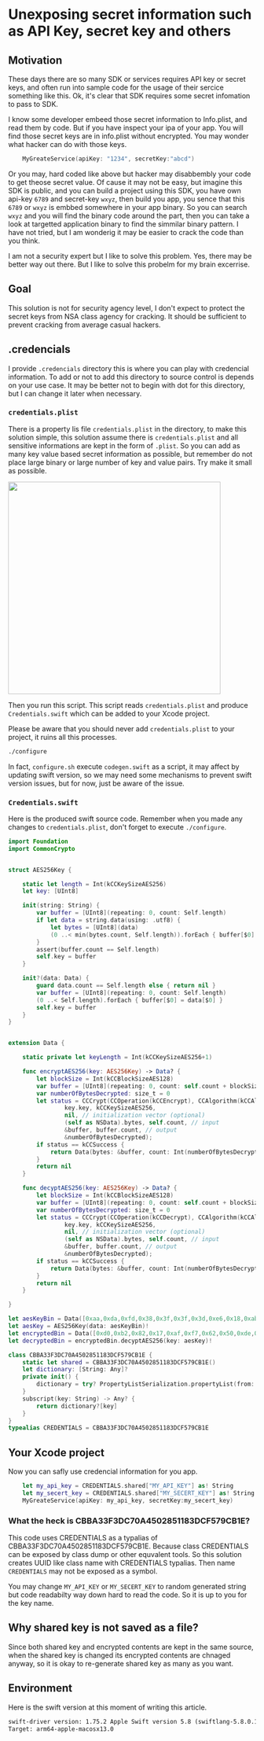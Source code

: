 #  Unexposing secret information such as API Key, secret key and others

## Motivation

These days there are so many SDK or services requires API key or secret keys, and often run into sample code for the usage of 
their sercice something like this.  Ok, it's clear that SDK requires some secret infomation to pass to SDK.

I know some developer embeed those secret information to Info.plist, and read them by code.  But if you have inspect your
ipa of your app.  You will find those secret keys are in info.plist without encrypted.  You may wonder what hacker can do
with those keys.  

```swift
	MyGreateService(apiKey: "1234", secretKey:"abcd")
```

Or you may, hard coded like above but hacker may disabbembly your code to get theose secret value.  Of cause it may not be easy,
but imagine this SDK is public, and you can build a project using this SDK, you have own api-key `6789` and secret-key `wxyz`,
then build you app, you sence that this `6789` or `wxyz` is embbed somewhere in your app binary.  So you can search `wxyz`
and you will find the binary code around the part, then you can take a look at targetted application binary to find the simmilar
binary pattern.  I have not tried, but I am wonderig it may be easier to crack the code than you think.   


I am not a security expert but I like to solve this problem. Yes, there may be better way out there.  But I like to solve this
probelm for my brain excerrise.


## Goal

This solution is not for security agency level, I don't expect to protect the secret keys from NSA class agency for cracking.
It should be sufficient to prevent cracking from average casual hackers.


## .credencials

I provide `.credencials` directory this is where you can play with credencial information.  To add or not to add this directory
to source control is depends on your use case.  It may be better not to begin with dot for this directory, but I can change it
later when necessary.

### `credentials.plist`

There is a property lis file `credentials.plist` in the directory, to make this solution simple, this solution assume there is
`credentials.plist` and all sensitive informations are kept in the form of `.plist`. So you can add as many key value based
secret information as possible, but remember do not place large binary or large number of key and value pairs.  Try make it
small as possible.

<img src="https://qiita-image-store.s3.ap-northeast-1.amazonaws.com/0/65634/0ac7a1eb-65a8-4b7e-fb28-08979b597de9.png" width="432"/>

Then you run this script.  This script reads `credentials.plist` and produce `Credentials.swift` which can be added to
your Xcode project.

Please be aware that you should never add `credentials.plist` to your project, it ruins all this processes.

```bash
./configure
```

In fact, `configure.sh` execute `codegen.swift` as a script, it may affect by updating swift version, so we may need some
mechanisms to prevent swift version issues, but for now, just be aware of the issue. 

### `Credentials.swift`

Here is the produced swift source code.  Remember when you made any changes to `credentials.plist`, don't forget to execute `./configure`. 

```swift
import Foundation
import CommonCrypto


struct AES256Key {

	static let length = Int(kCCKeySizeAES256)
	let key: [UInt8]

	init(string: String) {
		var buffer = [UInt8](repeating: 0, count: Self.length)
		if let data = string.data(using: .utf8) {
			let bytes = [UInt8](data)
			(0 ..< min(bytes.count, Self.length)).forEach { buffer[$0] = bytes[$0] }
		}
		assert(buffer.count == Self.length)
		self.key = buffer
	}

	init?(data: Data) {
		guard data.count == Self.length else { return nil }
		var buffer = [UInt8](repeating: 0, count: Self.length)
		(0 ..< Self.length).forEach { buffer[$0] = data[$0] }
		self.key = buffer
	}
}


extension Data {

	static private let keyLength = Int(kCCKeySizeAES256+1)

	func encryptAES256(key: AES256Key) -> Data? {
		let blockSize = Int(kCCBlockSizeAES128)
		var buffer = [UInt8](repeating: 0, count: self.count + blockSize)
		var numberOfBytesDecrypted: size_t = 0
		let status = CCCrypt(CCOperation(kCCEncrypt), CCAlgorithm(kCCAlgorithmAES128), CCOptions(kCCOptionPKCS7Padding),
				key.key, kCCKeySizeAES256,
				nil, // initialization vector (optional)
				(self as NSData).bytes, self.count, // input
				&buffer, buffer.count, // output
				&numberOfBytesDecrypted);
		if status == kCCSuccess {
			return Data(bytes: &buffer, count: Int(numberOfBytesDecrypted))
		}
		return nil
	}

	func decyptAES256(key: AES256Key) -> Data? {
		let blockSize = Int(kCCBlockSizeAES128)
		var buffer = [UInt8](repeating: 0, count: self.count + blockSize)
		var numberOfBytesDecrypted: size_t = 0
		let status = CCCrypt(CCOperation(kCCDecrypt), CCAlgorithm(kCCAlgorithmAES128), CCOptions(kCCOptionPKCS7Padding),
				key.key, kCCKeySizeAES256,
				nil, // initialization vector (optional)
				(self as NSData).bytes, self.count, // input
				&buffer, buffer.count, // output
				&numberOfBytesDecrypted);
		if status == kCCSuccess {
			return Data(bytes: &buffer, count: Int(numberOfBytesDecrypted))
		}
		return nil
	}

}

let aesKeyBin = Data([0xaa,0xda,0xfd,0x38,0x3f,0x3f,0x3d,0xe6,0x18,0xab,0x06,0x02,0x8a,0x99,0x65,0x4c,0x3d,0x41,0x65,0xea,0x00,0xf9,0x36,0x76,0xe6,0x57,0x71,0x2e,0x15,0x9f,0xb4,0x7f])
let aesKey = AES256Key(data: aesKeyBin)!
let encryptedBin = Data([0xd0,0xb2,0x82,0x17,0xaf,0xf7,0x62,0x50,0xde,0xcd,0xa1,0xc2,0x0f,0xcb,0x45,0x53,0xb5,0xc5,0x84,0x9f,0x32,0x8b,0x9e,0xd7,0xf9,0x1b,0x96,0xe0,0xad,0x19,0xd8,0xca,0x2e,0x5d,0xd2,0x07,0x24,0x0e,0x9f,0xa7,0x64,0x17,0xd4,0x7c,0xc7,0x24,0x0c,0x0f,0x17,0x9e,0x55,0x82,0x47,0x44,0x24,0xba,0x55,0x88,0x86,0x17,0xb8,0x29,0x1c,0xd0,0x0a,0x3b,0x55,0x67,0xd1,0xf5,0x58,0x41,0x4a,0x6f,0x3e,0x90,0x6d,0xe3,0xd5,0xe2,0xb8,0x47,0x87,0xaf,0xc0,0x81,0xd9,0xb5,0x03,0x31,0xb1,0x41,0x52,0x44,0xba,0xb9,0x9a,0x3b,0x06,0xed,0x0a,0x28,0xdb,0x07,0x1b,0xe2,0xf5,0xbd,0xb7,0x13,0xca,0x7a,0xcd,0x3e,0xa8,0x1f,0xce,0xc6,0xea,0xea,0x95,0x89,0xb7,0xea,0x58,0x1e,0x93,0xfb,0x50,0x66,0xdb,0x72,0x2c,0x97,0x98,0x6d,0xe6,0x5a,0x28,0xd8,0x7f,0x1f,0x53,0x47,0x84,0x8b,0xed,0x8c,0x0a,0xdc,0x80,0xf1,0xfe,0x48,0xbb,0xeb,0xaf,0xd6,0x32,0xc0,0x94,0x49,0x39,0xf9,0x91,0xba,0x7b,0xb7,0x11,0x1f,0x76,0x8f,0xcf,0x99,0xe5,0x2d,0x6d,0x22,0xa7,0x4d,0x10,0x66,0x4c,0x09,0x63,0x55,0x2d,0xc2,0x7c,0x99,0x6c,0x6f,0x39,0x6a,0xf1,0x2c,0x4b,0x92,0xcc,0xf9,0x6e,0x3a,0x4f,0xed,0x90,0xc6,0x49,0x6e,0x8a,0x27,0xd9,0x54,0x94,0x84,0x91,0xc9,0xf3,0xdc,0xfa,0xf7,0xa3,0x64,0x75,0x3a,0x97,0xa9,0xc7,0xa7,0x74,0x8a,0x9e,0x40,0x85,0xdc,0xa9,0x2e,0x7d,0x21,0xd0,0x5a,0x90,0x50,0x6d,0x53,0x9f,0x2a,0x31,0xc3,0x3c,0xd4,0xf9,0xee,0x0f,0xe2,0xe0,0x53,0x81,0xd2,0x53,0xda,0xdf,0x01,0x7b,0x90,0xd8,0x7f,0x33,0x24,0x95,0xa7,0x4b,0x96,0xcc,0x4b,0x25,0x5e,0x61,0x86,0x63,0xee,0x52,0x7c,0x30,0x82,0x9a,0x0c,0x22,0x61])
let decryptedBin = encryptedBin.decyptAES256(key: aesKey)!

class CBBA33F3DC70A4502851183DCF579CB1E {
	static let shared = CBBA33F3DC70A4502851183DCF579CB1E()
	let dictionary: [String: Any]?
	private init() {
		dictionary = try? PropertyListSerialization.propertyList(from: decryptedBin, options: [], format: nil) as? [String: Any]
	}
	subscript(key: String) -> Any? {
		return dictionary?[key]
	}
}
typealias CREDENTIALS = CBBA33F3DC70A4502851183DCF579CB1E
```

## Your Xcode project

Now you can safly use credencial information for you app.

```swift
	let my_api_key = CREDENTIALS.shared["MY_API_KEY"] as! String
	let my_secert_key = CREDENTIALS.shared["MY_SECERT_KEY"] as! String 
	MyGreateService(apiKey: my_api_key, secretKey:my_secert_key)
```

### What the heck is CBBA33F3DC70A4502851183DCF579CB1E?

This code uses CREDENTIALS as a typalias of CBBA33F3DC70A4502851183DCF579CB1E.  Because class CREDENTIALS can be exposed by
class dump or other equvalent tools.  So this solution creates UUID like class name with CREDENTIALS typalias.  Then name
`CREDENTIALS` may not be exposed as a symbol.

You may change `MY_API_KEY` or `MY_SECERT_KEY` to random generated string but code readabilty way down hard to read the code.
So it is up to you for the key name.

## Why shared key is not saved as a file?

Since both shared key and encrypted contents are kept in the same source, when the shared key is changed its encrypted contents
are chnaged anyway, so it is okay to re-generate shared key as many as you want.

## Environment

Here is the swift version at this moment of writing this article.

```txt
swift-driver version: 1.75.2 Apple Swift version 5.8 (swiftlang-5.8.0.124.2 clang-1403.0.22.11.100)
Target: arm64-apple-macosx13.0
```  
